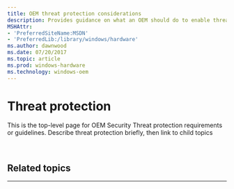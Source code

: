 ```yaml
---
title: OEM threat protection considerations
description: Provides guidance on what an OEM should do to enable threat protection
MSHAttr:
- 'PreferredSiteName:MSDN'
- 'PreferredLib:/library/windows/hardware'
ms.author: dawnwood
ms.date: 07/20/2017
ms.topic: article
ms.prod: windows-hardware
ms.technology: windows-oem
---
```


# Threat protection
This is the top-level page for OEM Security Threat protection requirements or guidelines. 
Describe threat protection briefly, then link to child topics

 

## Related topics


****


 

 







